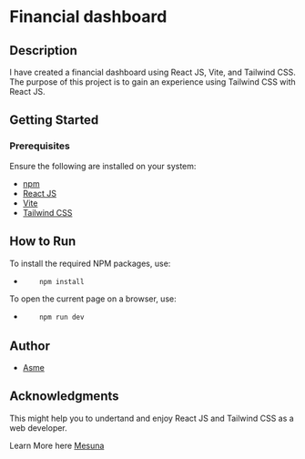 # Financial dashboard

## Description

I have created a financial dashboard using React JS, Vite, and Tailwind CSS. The purpose of this project is to gain an experience using Tailwind CSS with React JS.

## Getting Started

### Prerequisites

Ensure the following are installed on your system:

- [npm](https://www.npmjs.com/package/npm)
- [React JS](https://react.dev/learn)
- [Vite](https://vitejs.dev/guide/)
- [Tailwind CSS](https://tailwindcss.com/)

## How to Run

To install the required NPM packages, use:

- ```bash
      npm install

  ```

To open the current page on a browser, use:

- ```bash
      npm run dev

  ```

## Author

- [Asme](https://mesuna.netlify.app)

## Acknowledgments

This might help you to undertand and enjoy React JS and Tailwind CSS as a web developer.

Learn More here [Mesuna](https://mesuna.netlify.app)

